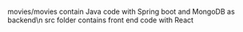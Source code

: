 movies/movies contain Java code with Spring boot and MongoDB as backend\n
src folder contains front end code with React
